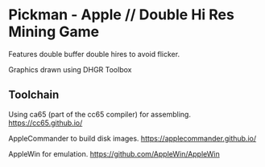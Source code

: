 # Pickman - Apple // Double Hi Res Mining Game

Features double buffer double hires to avoid flicker.

Graphics drawn using DHGR Toolbox

## Toolchain
Using ca65 (part of the cc65 compiler) for assembling. https://cc65.github.io/

AppleCommander to build disk images. https://applecommander.github.io/

AppleWin for emulation. https://github.com/AppleWin/AppleWin
